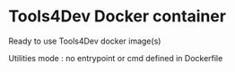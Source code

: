 # Tools4Dev Docker container

Ready to use Tools4Dev docker image(s)

Utilities mode : no entrypoint or cmd defined in Dockerfile